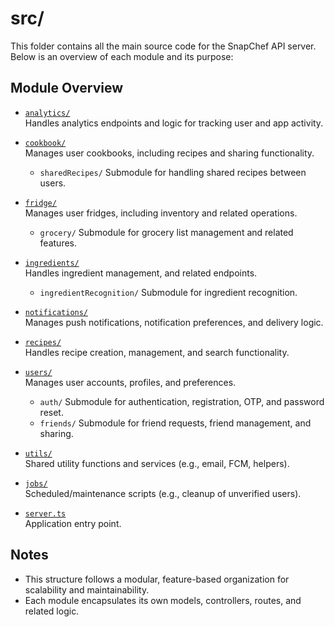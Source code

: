# src/

This folder contains all the main source code for the SnapChef API server. Below is an overview of each module and its purpose:

## Module Overview

- [`analytics/`](./modules/analytics/)  
  Handles analytics endpoints and logic for tracking user and app activity.

- [`cookbook/`](./modules/cookbook/)  
  Manages user cookbooks, including recipes and sharing functionality.
  - `sharedRecipes/`
    Submodule for handling shared recipes between users.

- [`fridge/`](./modules/fridge/)  
  Manages user fridges, including inventory and related operations.
  - `grocery/`
    Submodule for grocery list management and related features.

- [`ingredients/`](./modules/ingredients/)  
  Handles ingredient management, and related endpoints.
  - `ingredientRecognition/`
    Submodule for ingredient recognition.

- [`notifications/`](./modules/notifications/)  
  Manages push notifications, notification preferences, and delivery logic.

- [`recipes/`](./modules/recipes/)  
  Handles recipe creation, management, and search functionality.

- [`users/`](./modules/users/)  
  Manages user accounts, profiles, and preferences.
  - `auth/`
    Submodule for authentication, registration, OTP, and password reset.
  - `friends/`
    Submodule for friend requests, friend management, and sharing.

- [`utils/`](./utils/)  
  Shared utility functions and services (e.g., email, FCM, helpers).

- [`jobs/`](./jobs/)  
  Scheduled/maintenance scripts (e.g., cleanup of unverified users).

- [`server.ts`](./server.ts)  
  Application entry point.

## Notes

- This structure follows a modular, feature-based organization for scalability and maintainability.
- Each module encapsulates its own models, controllers, routes, and related logic.
